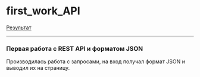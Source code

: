 # first_work_API
[Результат](https://maksgd.github.io/first_work_API/)
***
### Первая работа с REST API и форматом JSON 

Производилась работа с запросами, на вход получал формат JSON и выводил их на страницу.
